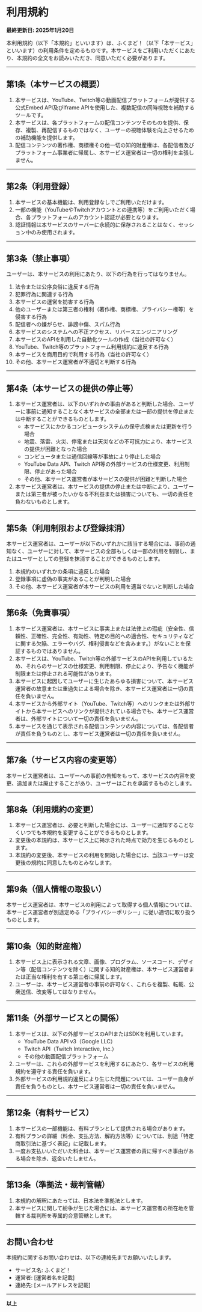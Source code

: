 # 利用規約

**最終更新日: 2025年1月20日**

本利用規約（以下「本規約」といいます）は、ふくまど！（以下「本サービス」といいます）の利用条件を定めるものです。本サービスをご利用いただくにあたり、本規約の全文をお読みいただき、同意いただく必要があります。

---

## 第1条（本サービスの概要）

1. 本サービスは、YouTube、Twitch等の動画配信プラットフォームが提供する公式Embed API及びIframe APIを使用した、複数配信の同時視聴を補助するツールです。
2. 本サービスは、各プラットフォームの配信コンテンツそのものを提供、保存、複製、再配信するものではなく、ユーザーの視聴体験を向上させるための補助機能を提供します。
3. 配信コンテンツの著作権、商標権その他一切の知的財産権は、各配信者及びプラットフォーム事業者に帰属し、本サービス運営者は一切の権利を主張しません。

---

## 第2条（利用登録）

1. 本サービスの基本機能は、利用登録なしでご利用いただけます。
2. 一部の機能（YouTubeやTwitchアカウントとの連携等）をご利用いただく場合、各プラットフォームのアカウント認証が必要となります。
3. 認証情報は本サービスのサーバーに永続的に保存されることはなく、セッション中のみ使用されます。

---

## 第3条（禁止事項）

ユーザーは、本サービスの利用にあたり、以下の行為を行ってはなりません。

1. 法令または公序良俗に違反する行為
2. 犯罪行為に関連する行為
3. 本サービスの運営を妨害する行為
4. 他のユーザーまたは第三者の権利（著作権、商標権、プライバシー権等）を侵害する行為
5. 配信者への嫌がらせ、誹謗中傷、スパム行為
6. 本サービスのシステムへの不正アクセス、リバースエンジニアリング
7. 本サービスのAPIを利用した自動化ツールの作成（当社の許可なく）
8. YouTube、Twitch等のプラットフォーム利用規約に違反する行為
9. 本サービスを商用目的で利用する行為（当社の許可なく）
10. その他、本サービス運営者が不適切と判断する行為

---

## 第4条（本サービスの提供の停止等）

1. 本サービス運営者は、以下のいずれかの事由があると判断した場合、ユーザーに事前に通知することなく本サービスの全部または一部の提供を停止または中断することができるものとします。
   - 本サービスにかかるコンピュータシステムの保守点検または更新を行う場合
   - 地震、落雷、火災、停電または天災などの不可抗力により、本サービスの提供が困難となった場合
   - コンピュータまたは通信回線等が事故により停止した場合
   - YouTube Data API、Twitch API等の外部サービスの仕様変更、利用制限、停止があった場合
   - その他、本サービス運営者が本サービスの提供が困難と判断した場合
2. 本サービス運営者は、本サービスの提供の停止または中断により、ユーザーまたは第三者が被ったいかなる不利益または損害についても、一切の責任を負わないものとします。

---

## 第5条（利用制限および登録抹消）

本サービス運営者は、ユーザーが以下のいずれかに該当する場合には、事前の通知なく、ユーザーに対して、本サービスの全部もしくは一部の利用を制限し、またはユーザーとしての登録を抹消することができるものとします。

1. 本規約のいずれかの条項に違反した場合
2. 登録事項に虚偽の事実があることが判明した場合
3. その他、本サービス運営者が本サービスの利用を適当でないと判断した場合

---

## 第6条（免責事項）

1. 本サービス運営者は、本サービスに事実上または法律上の瑕疵（安全性、信頼性、正確性、完全性、有効性、特定の目的への適合性、セキュリティなどに関する欠陥、エラーやバグ、権利侵害などを含みます。）がないことを保証するものではありません。
2. 本サービスは、YouTube、Twitch等の外部サービスのAPIを利用しているため、それらのサービスの仕様変更、利用制限、停止により、予告なく機能が制限または停止される可能性があります。
3. 本サービスに起因してユーザーに生じたあらゆる損害について、本サービス運営者の故意または重過失による場合を除き、本サービス運営者は一切の責任を負いません。
4. 本サービスから外部サイト（YouTube、Twitch等）へのリンクまたは外部サイトから本サービスへのリンクが提供されている場合でも、本サービス運営者は、外部サイトについて一切の責任を負いません。
5. 本サービスを通じて表示される配信コンテンツの内容については、各配信者が責任を負うものとし、本サービス運営者は一切の責任を負いません。

---

## 第7条（サービス内容の変更等）

本サービス運営者は、ユーザーへの事前の告知をもって、本サービスの内容を変更、追加または廃止することがあり、ユーザーはこれを承諾するものとします。

---

## 第8条（利用規約の変更）

1. 本サービス運営者は、必要と判断した場合には、ユーザーに通知することなくいつでも本規約を変更することができるものとします。
2. 変更後の本規約は、本サービス上に掲示された時点で効力を生じるものとします。
3. 本規約の変更後、本サービスの利用を開始した場合には、当該ユーザーは変更後の規約に同意したものとみなします。

---

## 第9条（個人情報の取扱い）

本サービス運営者は、本サービスの利用によって取得する個人情報については、本サービス運営者が別途定める「プライバシーポリシー」に従い適切に取り扱うものとします。

---

## 第10条（知的財産権）

1. 本サービス上に表示される文章、画像、プログラム、ソースコード、デザイン等（配信コンテンツを除く）に関する知的財産権は、本サービス運営者または正当な権利を有する第三者に帰属します。
2. ユーザーは、本サービス運営者の事前の許可なく、これらを複製、転載、公衆送信、改変等してはなりません。

---

## 第11条（外部サービスとの関係）

1. 本サービスは、以下の外部サービスのAPIまたはSDKを利用しています。
   - YouTube Data API v3（Google LLC）
   - Twitch API（Twitch Interactive, Inc.）
   - その他の動画配信プラットフォーム
2. ユーザーは、これらの外部サービスを利用するにあたり、各サービスの利用規約を遵守する責任を負います。
3. 外部サービスの利用規約違反により生じた問題については、ユーザー自身が責任を負うものとし、本サービス運営者は一切の責任を負いません。

---

## 第12条（有料サービス）

1. 本サービスの一部機能は、有料プランとして提供される場合があります。
2. 有料プランの詳細（料金、支払方法、解約方法等）については、別途「特定商取引法に基づく表記」に記載します。
3. 一度お支払いいただいた料金は、本サービス運営者の責に帰すべき事由がある場合を除き、返金いたしません。

---

## 第13条（準拠法・裁判管轄）

1. 本規約の解釈にあたっては、日本法を準拠法とします。
2. 本サービスに関して紛争が生じた場合には、本サービス運営者の所在地を管轄する裁判所を専属的合意管轄とします。

---

## お問い合わせ

本規約に関するお問い合わせは、以下の連絡先までお願いいたします。

- サービス名: ふくまど！
- 運営者: [運営者名を記載]
- 連絡先: [メールアドレスを記載]

---

**以上**
